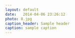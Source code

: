 ```yaml
---
layout: default
date:   2014-04-06 23:26:12
photo: 8.jpg
caption_header: Sample header
caption: sample caption
---
```

